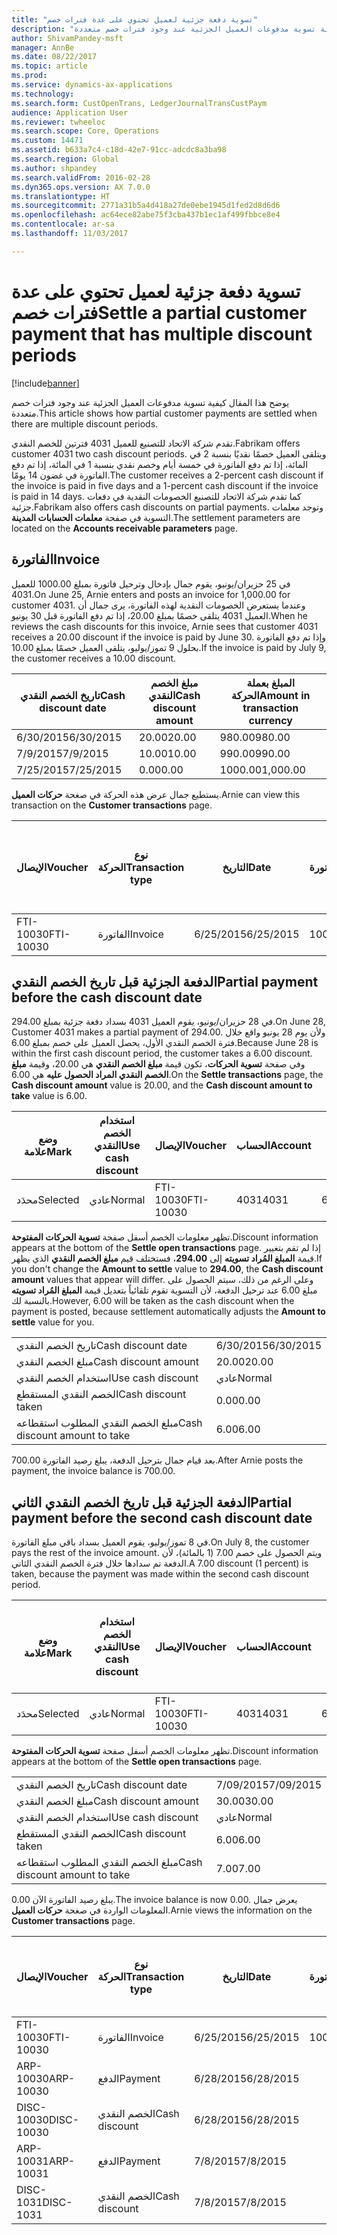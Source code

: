 ```yaml
---
title: "تسوية دفعة جزئية لعميل تحتوي على عدة فترات خصم"
description: "يوضح هذا المقال كيفية تسوية مدفوعات العميل الجزئية عند وجود فترات خصم متعددة."
author: ShivamPandey-msft
manager: AnnBe
ms.date: 08/22/2017
ms.topic: article
ms.prod: 
ms.service: dynamics-ax-applications
ms.technology: 
ms.search.form: CustOpenTrans, LedgerJournalTransCustPaym
audience: Application User
ms.reviewer: twheeloc
ms.search.scope: Core, Operations
ms.custom: 14471
ms.assetid: b633a7c4-c18d-42e7-91cc-adcdc8a3ba98
ms.search.region: Global
ms.author: shpandey
ms.search.validFrom: 2016-02-28
ms.dyn365.ops.version: AX 7.0.0
ms.translationtype: HT
ms.sourcegitcommit: 2771a31b5a4d418a27de0ebe1945d1fed2d8d6d6
ms.openlocfilehash: ac64ece82abe75f3cba437b1ec1af499fbbce8e4
ms.contentlocale: ar-sa
ms.lasthandoff: 11/03/2017

---
```


# <a name="settle-a-partial-customer-payment-that-has-multiple-discount-periods"></a><span data-ttu-id="aa3c3-103">تسوية دفعة جزئية لعميل تحتوي على عدة فترات خصم</span><span class="sxs-lookup"><span data-stu-id="aa3c3-103">Settle a partial customer payment that has multiple discount periods</span></span>

[!include[banner](../includes/banner.md)]


<span data-ttu-id="aa3c3-104">يوضح هذا المقال كيفية تسوية مدفوعات العميل الجزئية عند وجود فترات خصم متعددة.</span><span class="sxs-lookup"><span data-stu-id="aa3c3-104">This article shows how partial customer payments are settled when there are multiple discount periods.</span></span>

<span data-ttu-id="aa3c3-105">تقدم شركة الاتحاد للتصنيع للعميل 4031 فترتين للخصم النقدي.</span><span class="sxs-lookup"><span data-stu-id="aa3c3-105">Fabrikam offers customer 4031 two cash discount periods.</span></span> <span data-ttu-id="aa3c3-106">ويتلقى العميل خصمًا نقديًا بنسبة 2 في المائة، إذا تم دفع الفاتورة في خمسة أيام وخصم نقدي بنسبة 1 في المائة، إذا تم دفع الفاتورة في غضون 14 يومًا.</span><span class="sxs-lookup"><span data-stu-id="aa3c3-106">The customer receives a 2-percent cash discount if the invoice is paid in five days and a 1-percent cash discount if the invoice is paid in 14 days.</span></span> <span data-ttu-id="aa3c3-107">كما تقدم شركة الاتحاد للتصنيع الخصومات النقدية في دفعات جزئية.</span><span class="sxs-lookup"><span data-stu-id="aa3c3-107">Fabrikam also offers cash discounts on partial payments.</span></span> <span data-ttu-id="aa3c3-108">وتوجد معلمات التسوية في صفحة **معلمات الحسابات المدينة**.</span><span class="sxs-lookup"><span data-stu-id="aa3c3-108">The settlement parameters are located on the **Accounts receivable parameters** page.</span></span>

## <a name="invoice"></a><span data-ttu-id="aa3c3-109">الفاتورة</span><span class="sxs-lookup"><span data-stu-id="aa3c3-109">Invoice</span></span>
<span data-ttu-id="aa3c3-110">في 25 حزيران/يونيو، يقوم جمال بإدخال وترحيل فاتورة بمبلغ 1000.00 للعميل 4031.</span><span class="sxs-lookup"><span data-stu-id="aa3c3-110">On June 25, Arnie enters and posts an invoice for 1,000.00 for customer 4031.</span></span> <span data-ttu-id="aa3c3-111">وعندما يستعرض الخصومات النقدية لهذه الفاتورة، يرى جمال أن العميل 4031 يتلقى خصمًا بمبلغ 20.00، إذا تم دفع الفاتورة قبل 30 يونيو.</span><span class="sxs-lookup"><span data-stu-id="aa3c3-111">When he reviews the cash discounts for this invoice, Arnie sees that customer 4031 receives a 20.00 discount if the invoice is paid by June 30.</span></span> <span data-ttu-id="aa3c3-112">وإذا تم دفع الفاتورة بحلول 9 تموز/يوليو، يتلقى العميل خصمًا بمبلغ 10.00.‬</span><span class="sxs-lookup"><span data-stu-id="aa3c3-112">If the invoice is paid by July 9, the customer receives a 10.00 discount.</span></span>

| <span data-ttu-id="aa3c3-113">تاريخ الخصم النقدي</span><span class="sxs-lookup"><span data-stu-id="aa3c3-113">Cash discount date</span></span> | <span data-ttu-id="aa3c3-114">مبلغ الخصم النقدي</span><span class="sxs-lookup"><span data-stu-id="aa3c3-114">Cash discount amount</span></span> | <span data-ttu-id="aa3c3-115">المبلغ بعملة الحركة</span><span class="sxs-lookup"><span data-stu-id="aa3c3-115">Amount in transaction currency</span></span> |
|--------------------|----------------------|--------------------------------|
| <span data-ttu-id="aa3c3-116">6/30/2015</span><span class="sxs-lookup"><span data-stu-id="aa3c3-116">6/30/2015</span></span>          | <span data-ttu-id="aa3c3-117">20.00</span><span class="sxs-lookup"><span data-stu-id="aa3c3-117">20.00</span></span>                | <span data-ttu-id="aa3c3-118">980.00</span><span class="sxs-lookup"><span data-stu-id="aa3c3-118">980.00</span></span>                         |
| <span data-ttu-id="aa3c3-119">7/9/2015</span><span class="sxs-lookup"><span data-stu-id="aa3c3-119">7/9/2015</span></span>           | <span data-ttu-id="aa3c3-120">10.00</span><span class="sxs-lookup"><span data-stu-id="aa3c3-120">10.00</span></span>                | <span data-ttu-id="aa3c3-121">990.00</span><span class="sxs-lookup"><span data-stu-id="aa3c3-121">990.00</span></span>                         |
| <span data-ttu-id="aa3c3-122">7/25/2015</span><span class="sxs-lookup"><span data-stu-id="aa3c3-122">7/25/2015</span></span>          | <span data-ttu-id="aa3c3-123">0.00</span><span class="sxs-lookup"><span data-stu-id="aa3c3-123">0.00</span></span>                 | <span data-ttu-id="aa3c3-124">1000.00</span><span class="sxs-lookup"><span data-stu-id="aa3c3-124">1,000.00</span></span>                       |

<span data-ttu-id="aa3c3-125">يستطيع جمال عرض هذه الحركة في صغحة **حركات العميل**.</span><span class="sxs-lookup"><span data-stu-id="aa3c3-125">Arnie can view this transaction on the **Customer transactions** page.</span></span>

| <span data-ttu-id="aa3c3-126">الإيصال</span><span class="sxs-lookup"><span data-stu-id="aa3c3-126">Voucher</span></span>   | <span data-ttu-id="aa3c3-127">نوع الحركة</span><span class="sxs-lookup"><span data-stu-id="aa3c3-127">Transaction type</span></span> | <span data-ttu-id="aa3c3-128">التاريخ</span><span class="sxs-lookup"><span data-stu-id="aa3c3-128">Date</span></span>      | <span data-ttu-id="aa3c3-129">الفاتورة</span><span class="sxs-lookup"><span data-stu-id="aa3c3-129">Invoice</span></span> | <span data-ttu-id="aa3c3-130">المبلغ في خصم بعملة الحركة</span><span class="sxs-lookup"><span data-stu-id="aa3c3-130">Amount in transaction currency debit</span></span> | <span data-ttu-id="aa3c3-131">المبلغ في الائتمان بعملة الحركة</span><span class="sxs-lookup"><span data-stu-id="aa3c3-131">Amount in transaction currency credit</span></span> | <span data-ttu-id="aa3c3-132">الرصيد</span><span class="sxs-lookup"><span data-stu-id="aa3c3-132">Balance</span></span>  | <span data-ttu-id="aa3c3-133">عملة</span><span class="sxs-lookup"><span data-stu-id="aa3c3-133">Currency</span></span> |
|-----------|------------------|-----------|---------|--------------------------------------|---------------------------------------|----------|----------|
| <span data-ttu-id="aa3c3-134">FTI-10030</span><span class="sxs-lookup"><span data-stu-id="aa3c3-134">FTI-10030</span></span> | <span data-ttu-id="aa3c3-135">الفاتورة</span><span class="sxs-lookup"><span data-stu-id="aa3c3-135">Invoice</span></span>          | <span data-ttu-id="aa3c3-136">6/25/2015</span><span class="sxs-lookup"><span data-stu-id="aa3c3-136">6/25/2015</span></span> | <span data-ttu-id="aa3c3-137">10030</span><span class="sxs-lookup"><span data-stu-id="aa3c3-137">10030</span></span>   | <span data-ttu-id="aa3c3-138">1000.00</span><span class="sxs-lookup"><span data-stu-id="aa3c3-138">1,000.00</span></span>                             |                                       | <span data-ttu-id="aa3c3-139">1000.00</span><span class="sxs-lookup"><span data-stu-id="aa3c3-139">1,000.00</span></span> | <span data-ttu-id="aa3c3-140">دولار أمريكي</span><span class="sxs-lookup"><span data-stu-id="aa3c3-140">USD</span></span>      |

## <a name="partial-payment-before-the-cash-discount-date"></a><span data-ttu-id="aa3c3-141">الدفعة الجزئية قبل تاريخ الخصم النقدي</span><span class="sxs-lookup"><span data-stu-id="aa3c3-141">Partial payment before the cash discount date</span></span>
<span data-ttu-id="aa3c3-142">في 28 حزيران/يونيو، يقوم العميل 4031 بسداد دفعة جزئية بمبلغ 294.00.</span><span class="sxs-lookup"><span data-stu-id="aa3c3-142">On June 28, Customer 4031 makes a partial payment of 294.00.</span></span> <span data-ttu-id="aa3c3-143">ولأن يوم 28 يونيو واقع خلال فترة الخصم النقدي الأول، يحصل العميل على خصم بمبلغ 6.00.</span><span class="sxs-lookup"><span data-stu-id="aa3c3-143">Because June 28 is within the first cash discount period, the customer takes a 6.00 discount.</span></span> <span data-ttu-id="aa3c3-144">وفي صفحة **تسوية الحركات**، تكون قيمة **مبلغ الخصم النقدي** هي 20.00، وقيمة **مبلغ الخصم النقدي المراد الحصول عليه** هي 6.00.</span><span class="sxs-lookup"><span data-stu-id="aa3c3-144">On the **Settle transactions** page, the **Cash discount amount** value is 20.00, and the **Cash discount amount to take** value is 6.00.</span></span>

| <span data-ttu-id="aa3c3-145">وضع علامة</span><span class="sxs-lookup"><span data-stu-id="aa3c3-145">Mark</span></span>     | <span data-ttu-id="aa3c3-146">استخدام الخصم النقدي</span><span class="sxs-lookup"><span data-stu-id="aa3c3-146">Use cash discount</span></span> | <span data-ttu-id="aa3c3-147">الإيصال</span><span class="sxs-lookup"><span data-stu-id="aa3c3-147">Voucher</span></span>   | <span data-ttu-id="aa3c3-148">الحساب</span><span class="sxs-lookup"><span data-stu-id="aa3c3-148">Account</span></span> | <span data-ttu-id="aa3c3-149">التاريخ</span><span class="sxs-lookup"><span data-stu-id="aa3c3-149">Date</span></span>      | <span data-ttu-id="aa3c3-150">تاريخ الاستحقاق</span><span class="sxs-lookup"><span data-stu-id="aa3c3-150">Due date</span></span>  | <span data-ttu-id="aa3c3-151">الفاتورة</span><span class="sxs-lookup"><span data-stu-id="aa3c3-151">Invoice</span></span> | <span data-ttu-id="aa3c3-152">المبلغ بعملة الحركة</span><span class="sxs-lookup"><span data-stu-id="aa3c3-152">Amount in transaction currency</span></span> | <span data-ttu-id="aa3c3-153">عملة</span><span class="sxs-lookup"><span data-stu-id="aa3c3-153">Currency</span></span> | <span data-ttu-id="aa3c3-154">المبلغ المراد تسويته</span><span class="sxs-lookup"><span data-stu-id="aa3c3-154">Amount to settle</span></span> |
|----------|-------------------|-----------|---------|-----------|-----------|---------|--------------------------------|----------|------------------|
| <span data-ttu-id="aa3c3-155">محدَد</span><span class="sxs-lookup"><span data-stu-id="aa3c3-155">Selected</span></span> | <span data-ttu-id="aa3c3-156">عادي</span><span class="sxs-lookup"><span data-stu-id="aa3c3-156">Normal</span></span>            | <span data-ttu-id="aa3c3-157">FTI-10030</span><span class="sxs-lookup"><span data-stu-id="aa3c3-157">FTI-10030</span></span> | <span data-ttu-id="aa3c3-158">4031</span><span class="sxs-lookup"><span data-stu-id="aa3c3-158">4031</span></span>    | <span data-ttu-id="aa3c3-159">6/25/2015</span><span class="sxs-lookup"><span data-stu-id="aa3c3-159">6/25/2015</span></span> | <span data-ttu-id="aa3c3-160">7/25/2015</span><span class="sxs-lookup"><span data-stu-id="aa3c3-160">7/25/2015</span></span> | <span data-ttu-id="aa3c3-161">10030</span><span class="sxs-lookup"><span data-stu-id="aa3c3-161">10030</span></span>   | <span data-ttu-id="aa3c3-162">1000.00</span><span class="sxs-lookup"><span data-stu-id="aa3c3-162">1,000.00</span></span>                       | <span data-ttu-id="aa3c3-163">دولار أمريكي</span><span class="sxs-lookup"><span data-stu-id="aa3c3-163">USD</span></span>      | <span data-ttu-id="aa3c3-164">294.00</span><span class="sxs-lookup"><span data-stu-id="aa3c3-164">294.00</span></span>           |

<span data-ttu-id="aa3c3-165">تظهر معلومات الخصم أسفل صفحة **تسوية الحركات المفتوحة**.</span><span class="sxs-lookup"><span data-stu-id="aa3c3-165">Discount information appears at the bottom of the **Settle open transactions** page.</span></span> <span data-ttu-id="aa3c3-166">إذا لم تقم بتغيير قيمة **المبلغ المُراد تسويته** إلى **294.00**، فستختلف قيم **مبلغ الخصم النقدي** الذي يظهر.</span><span class="sxs-lookup"><span data-stu-id="aa3c3-166">If you don't change the **Amount to settle** value to **294.00**, the **Cash discount amount** values that appear will differ.</span></span> <span data-ttu-id="aa3c3-167">وعلى الرغم من ذلك، سيتم الحصول على مبلغ 6.00 عند ترحيل الدفعة، لأن التسوية تقوم تلقائياً بتعديل قيمة **المبلغ المُراد تسويته** بالنسبة لك.</span><span class="sxs-lookup"><span data-stu-id="aa3c3-167">However, 6.00 will be taken as the cash discount when the payment is posted, because settlement automatically adjusts the **Amount to settle** value for you.</span></span>

|                              |           |
|------------------------------|-----------|
| <span data-ttu-id="aa3c3-168">تاريخ الخصم النقدي</span><span class="sxs-lookup"><span data-stu-id="aa3c3-168">Cash discount date</span></span>           | <span data-ttu-id="aa3c3-169">6/30/2015</span><span class="sxs-lookup"><span data-stu-id="aa3c3-169">6/30/2015</span></span> |
| <span data-ttu-id="aa3c3-170">مبلغ الخصم النقدي</span><span class="sxs-lookup"><span data-stu-id="aa3c3-170">Cash discount amount</span></span>         | <span data-ttu-id="aa3c3-171">20.00</span><span class="sxs-lookup"><span data-stu-id="aa3c3-171">20.00</span></span>     |
| <span data-ttu-id="aa3c3-172">استخدام الخصم النقدي</span><span class="sxs-lookup"><span data-stu-id="aa3c3-172">Use cash discount</span></span>            | <span data-ttu-id="aa3c3-173">عادي</span><span class="sxs-lookup"><span data-stu-id="aa3c3-173">Normal</span></span>    |
| <span data-ttu-id="aa3c3-174">الخصم النقدي المستقطع</span><span class="sxs-lookup"><span data-stu-id="aa3c3-174">Cash discount taken</span></span>          | <span data-ttu-id="aa3c3-175">0.00</span><span class="sxs-lookup"><span data-stu-id="aa3c3-175">0.00</span></span>      |
| <span data-ttu-id="aa3c3-176">مبلغ الخصم النقدي المطلوب استقطاعه</span><span class="sxs-lookup"><span data-stu-id="aa3c3-176">Cash discount amount to take</span></span> | <span data-ttu-id="aa3c3-177">6.00</span><span class="sxs-lookup"><span data-stu-id="aa3c3-177">6.00</span></span>      |

<span data-ttu-id="aa3c3-178">بعد قيام جمال بترحيل الدفعة، يبلغ رصيد الفاتورة 700.00.</span><span class="sxs-lookup"><span data-stu-id="aa3c3-178">After Arnie posts the payment, the invoice balance is 700.00.</span></span>

## <a name="partial-payment-before-the-second-cash-discount-date"></a><span data-ttu-id="aa3c3-179">الدفعة الجزئية قبل تاريخ الخصم النقدي الثاني</span><span class="sxs-lookup"><span data-stu-id="aa3c3-179">Partial payment before the second cash discount date</span></span>
<span data-ttu-id="aa3c3-180">في 8 تموز/يوليو، يقوم العميل بسداد باقي مبلغ الفاتورة.</span><span class="sxs-lookup"><span data-stu-id="aa3c3-180">On July 8, the customer pays the rest of the invoice amount.</span></span> <span data-ttu-id="aa3c3-181">ويتم الحصول على خصم 7.00 (1 بالمائة)، لأن الدفعة تم سدادها خلال فترة الخصم النقدي الثاني.</span><span class="sxs-lookup"><span data-stu-id="aa3c3-181">A 7.00 discount (1 percent) is taken, because the payment was made within the second cash discount period.</span></span>

| <span data-ttu-id="aa3c3-182">وضع علامة</span><span class="sxs-lookup"><span data-stu-id="aa3c3-182">Mark</span></span>     | <span data-ttu-id="aa3c3-183">استخدام الخصم النقدي</span><span class="sxs-lookup"><span data-stu-id="aa3c3-183">Use cash discount</span></span> | <span data-ttu-id="aa3c3-184">الإيصال</span><span class="sxs-lookup"><span data-stu-id="aa3c3-184">Voucher</span></span>   | <span data-ttu-id="aa3c3-185">الحساب</span><span class="sxs-lookup"><span data-stu-id="aa3c3-185">Account</span></span> | <span data-ttu-id="aa3c3-186">التاريخ</span><span class="sxs-lookup"><span data-stu-id="aa3c3-186">Date</span></span>      | <span data-ttu-id="aa3c3-187">تاريخ الاستحقاق</span><span class="sxs-lookup"><span data-stu-id="aa3c3-187">Due date</span></span>  | <span data-ttu-id="aa3c3-188">الفاتورة</span><span class="sxs-lookup"><span data-stu-id="aa3c3-188">Invoice</span></span> | <span data-ttu-id="aa3c3-189">المبلغ في خصم بعملة الحركة</span><span class="sxs-lookup"><span data-stu-id="aa3c3-189">Amount in transaction currency debit</span></span> | <span data-ttu-id="aa3c3-190">المبلغ في الائتمان بعملة الحركة</span><span class="sxs-lookup"><span data-stu-id="aa3c3-190">Amount in transaction currency credit</span></span> | <span data-ttu-id="aa3c3-191">عملة</span><span class="sxs-lookup"><span data-stu-id="aa3c3-191">Currency</span></span> | <span data-ttu-id="aa3c3-192">المبلغ المراد تسويته</span><span class="sxs-lookup"><span data-stu-id="aa3c3-192">Amount to settle</span></span> |
|----------|-------------------|-----------|---------|-----------|-----------|---------|--------------------------------------|---------------------------------------|----------|------------------|
| <span data-ttu-id="aa3c3-193">محدَد</span><span class="sxs-lookup"><span data-stu-id="aa3c3-193">Selected</span></span> | <span data-ttu-id="aa3c3-194">عادي</span><span class="sxs-lookup"><span data-stu-id="aa3c3-194">Normal</span></span>            | <span data-ttu-id="aa3c3-195">FTI-10030</span><span class="sxs-lookup"><span data-stu-id="aa3c3-195">FTI-10030</span></span> | <span data-ttu-id="aa3c3-196">4031</span><span class="sxs-lookup"><span data-stu-id="aa3c3-196">4031</span></span>    | <span data-ttu-id="aa3c3-197">6/25/2015</span><span class="sxs-lookup"><span data-stu-id="aa3c3-197">6/25/2015</span></span> | <span data-ttu-id="aa3c3-198">7/25/2015</span><span class="sxs-lookup"><span data-stu-id="aa3c3-198">7/25/2015</span></span> | <span data-ttu-id="aa3c3-199">10030</span><span class="sxs-lookup"><span data-stu-id="aa3c3-199">10030</span></span>   | <span data-ttu-id="aa3c3-200">700.00</span><span class="sxs-lookup"><span data-stu-id="aa3c3-200">700.00</span></span>                               |                                       | <span data-ttu-id="aa3c3-201">دولار أمريكي</span><span class="sxs-lookup"><span data-stu-id="aa3c3-201">USD</span></span>      | <span data-ttu-id="aa3c3-202">693.00</span><span class="sxs-lookup"><span data-stu-id="aa3c3-202">693.00</span></span>           |

<span data-ttu-id="aa3c3-203">تظهر معلومات الخصم أسفل صفحة **تسوية الحركات المفتوحة**.</span><span class="sxs-lookup"><span data-stu-id="aa3c3-203">Discount information appears at the bottom of the **Settle open transactions** page.</span></span>

|                              |           |
|------------------------------|-----------|
| <span data-ttu-id="aa3c3-204">تاريخ الخصم النقدي</span><span class="sxs-lookup"><span data-stu-id="aa3c3-204">Cash discount date</span></span>           | <span data-ttu-id="aa3c3-205">7/09/2015</span><span class="sxs-lookup"><span data-stu-id="aa3c3-205">7/09/2015</span></span> |
| <span data-ttu-id="aa3c3-206">مبلغ الخصم النقدي</span><span class="sxs-lookup"><span data-stu-id="aa3c3-206">Cash discount amount</span></span>         | <span data-ttu-id="aa3c3-207">30.00</span><span class="sxs-lookup"><span data-stu-id="aa3c3-207">30.00</span></span>     |
| <span data-ttu-id="aa3c3-208">استخدام الخصم النقدي</span><span class="sxs-lookup"><span data-stu-id="aa3c3-208">Use cash discount</span></span>            | <span data-ttu-id="aa3c3-209">عادي</span><span class="sxs-lookup"><span data-stu-id="aa3c3-209">Normal</span></span>    |
| <span data-ttu-id="aa3c3-210">الخصم النقدي المستقطع</span><span class="sxs-lookup"><span data-stu-id="aa3c3-210">Cash discount taken</span></span>          | <span data-ttu-id="aa3c3-211">6.00</span><span class="sxs-lookup"><span data-stu-id="aa3c3-211">6.00</span></span>      |
| <span data-ttu-id="aa3c3-212">مبلغ الخصم النقدي المطلوب استقطاعه</span><span class="sxs-lookup"><span data-stu-id="aa3c3-212">Cash discount amount to take</span></span> | <span data-ttu-id="aa3c3-213">7.00</span><span class="sxs-lookup"><span data-stu-id="aa3c3-213">7.00</span></span>      |

<span data-ttu-id="aa3c3-214">يبلغ رصيد الفاتورة الآن 0.00.</span><span class="sxs-lookup"><span data-stu-id="aa3c3-214">The invoice balance is now 0.00.</span></span> <span data-ttu-id="aa3c3-215">يعرض جمال المعلومات الواردة في صغحة **حركات العميل**.</span><span class="sxs-lookup"><span data-stu-id="aa3c3-215">Arnie views the information on the **Customer transactions** page.</span></span>

| <span data-ttu-id="aa3c3-216">الإيصال</span><span class="sxs-lookup"><span data-stu-id="aa3c3-216">Voucher</span></span>    | <span data-ttu-id="aa3c3-217">نوع الحركة</span><span class="sxs-lookup"><span data-stu-id="aa3c3-217">Transaction type</span></span> | <span data-ttu-id="aa3c3-218">التاريخ</span><span class="sxs-lookup"><span data-stu-id="aa3c3-218">Date</span></span>      | <span data-ttu-id="aa3c3-219">الفاتورة</span><span class="sxs-lookup"><span data-stu-id="aa3c3-219">Invoice</span></span> | <span data-ttu-id="aa3c3-220">المبلغ في خصم بعملة الحركة</span><span class="sxs-lookup"><span data-stu-id="aa3c3-220">Amount in transaction currency debit</span></span> | <span data-ttu-id="aa3c3-221">المبلغ في الائتمان بعملة الحركة</span><span class="sxs-lookup"><span data-stu-id="aa3c3-221">Amount in transaction currency credit</span></span> | <span data-ttu-id="aa3c3-222">الرصيد</span><span class="sxs-lookup"><span data-stu-id="aa3c3-222">Balance</span></span> | <span data-ttu-id="aa3c3-223">عملة</span><span class="sxs-lookup"><span data-stu-id="aa3c3-223">Currency</span></span> |
|------------|------------------|-----------|---------|--------------------------------------|---------------------------------------|---------|----------|
| <span data-ttu-id="aa3c3-224">FTI-10030</span><span class="sxs-lookup"><span data-stu-id="aa3c3-224">FTI-10030</span></span>  | <span data-ttu-id="aa3c3-225">الفاتورة</span><span class="sxs-lookup"><span data-stu-id="aa3c3-225">Invoice</span></span>          | <span data-ttu-id="aa3c3-226">6/25/2015</span><span class="sxs-lookup"><span data-stu-id="aa3c3-226">6/25/2015</span></span> | <span data-ttu-id="aa3c3-227">10030</span><span class="sxs-lookup"><span data-stu-id="aa3c3-227">10030</span></span>   | <span data-ttu-id="aa3c3-228">1000.00</span><span class="sxs-lookup"><span data-stu-id="aa3c3-228">1,000.00</span></span>                             |                                       | <span data-ttu-id="aa3c3-229">0.00</span><span class="sxs-lookup"><span data-stu-id="aa3c3-229">0.00</span></span>    | <span data-ttu-id="aa3c3-230">دولار أمريكي</span><span class="sxs-lookup"><span data-stu-id="aa3c3-230">USD</span></span>      |
| <span data-ttu-id="aa3c3-231">ARP-10030</span><span class="sxs-lookup"><span data-stu-id="aa3c3-231">ARP-10030</span></span>  |  <span data-ttu-id="aa3c3-232">الدفع</span><span class="sxs-lookup"><span data-stu-id="aa3c3-232">Payment</span></span>         | <span data-ttu-id="aa3c3-233">6/28/2015</span><span class="sxs-lookup"><span data-stu-id="aa3c3-233">6/28/2015</span></span> |         |                                      | <span data-ttu-id="aa3c3-234">294.00</span><span class="sxs-lookup"><span data-stu-id="aa3c3-234">294.00</span></span>                                | <span data-ttu-id="aa3c3-235">0.00</span><span class="sxs-lookup"><span data-stu-id="aa3c3-235">0.00</span></span>    | <span data-ttu-id="aa3c3-236">دولار أمريكي</span><span class="sxs-lookup"><span data-stu-id="aa3c3-236">USD</span></span>      |
| <span data-ttu-id="aa3c3-237">DISC-10030</span><span class="sxs-lookup"><span data-stu-id="aa3c3-237">DISC-10030</span></span> |  <span data-ttu-id="aa3c3-238">الخصم النقدي</span><span class="sxs-lookup"><span data-stu-id="aa3c3-238">Cash discount</span></span>   | <span data-ttu-id="aa3c3-239">6/28/2015</span><span class="sxs-lookup"><span data-stu-id="aa3c3-239">6/28/2015</span></span> |         |                                      | <span data-ttu-id="aa3c3-240">6.00</span><span class="sxs-lookup"><span data-stu-id="aa3c3-240">6.00</span></span>                                  | <span data-ttu-id="aa3c3-241">0.00</span><span class="sxs-lookup"><span data-stu-id="aa3c3-241">0.00</span></span>    | <span data-ttu-id="aa3c3-242">دولار أمريكي</span><span class="sxs-lookup"><span data-stu-id="aa3c3-242">USD</span></span>      |
| <span data-ttu-id="aa3c3-243">ARP-10031</span><span class="sxs-lookup"><span data-stu-id="aa3c3-243">ARP-10031</span></span>  |  <span data-ttu-id="aa3c3-244">الدفع</span><span class="sxs-lookup"><span data-stu-id="aa3c3-244">Payment</span></span>         | <span data-ttu-id="aa3c3-245">7/8/2015</span><span class="sxs-lookup"><span data-stu-id="aa3c3-245">7/8/2015</span></span>  |         |                                      | <span data-ttu-id="aa3c3-246">693.00</span><span class="sxs-lookup"><span data-stu-id="aa3c3-246">693.00</span></span>                                | <span data-ttu-id="aa3c3-247">0.00</span><span class="sxs-lookup"><span data-stu-id="aa3c3-247">0.00</span></span>    | <span data-ttu-id="aa3c3-248">دولار أمريكي</span><span class="sxs-lookup"><span data-stu-id="aa3c3-248">USD</span></span>      |
| <span data-ttu-id="aa3c3-249">DISC-1031</span><span class="sxs-lookup"><span data-stu-id="aa3c3-249">DISC-1031</span></span>  |  <span data-ttu-id="aa3c3-250">الخصم النقدي</span><span class="sxs-lookup"><span data-stu-id="aa3c3-250">Cash discount</span></span>   | <span data-ttu-id="aa3c3-251">7/8/2015</span><span class="sxs-lookup"><span data-stu-id="aa3c3-251">7/8/2015</span></span>  |         |                                      | <span data-ttu-id="aa3c3-252">7.00</span><span class="sxs-lookup"><span data-stu-id="aa3c3-252">7.00</span></span>                                  | <span data-ttu-id="aa3c3-253">0.00</span><span class="sxs-lookup"><span data-stu-id="aa3c3-253">0.00</span></span>    | <span data-ttu-id="aa3c3-254">دولار أمريكي</span><span class="sxs-lookup"><span data-stu-id="aa3c3-254">USD</span></span>      |






